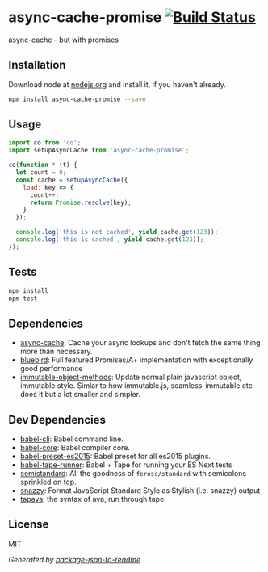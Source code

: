 # async-cache-promise [![Build Status](https://travis-ci.org/kesla/async-cache-promise.png?branch=master)](https://travis-ci.org/kesla/async-cache-promise)

async-cache - but with promises

## Installation

Download node at [nodejs.org](http://nodejs.org) and install it, if you haven't already.

```sh
npm install async-cache-promise --save
```

## Usage

```js
import co from 'co';
import setupAsyncCache from 'async-cache-promise';

co(function * (t) {
  let count = 0;
  const cache = setupAsyncCache({
    load: key => {
      count++;
      return Promise.resolve(key);
    }
  });

  console.log('this is not cached', yield cache.get(123));
  console.log('this is cached', yield cache.get(123));
});

```

## Tests

```sh
npm install
npm test
```

## Dependencies

- [async-cache](https://github.com/isaacs/async-cache): Cache your async lookups and don&#39;t fetch the same thing more than necessary.
- [bluebird](https://github.com/petkaantonov/bluebird): Full featured Promises/A+ implementation with exceptionally good performance
- [immutable-object-methods](https://github.com/micnews/immutable-object-methods): Update normal plain javascript object, immutable style. Simlar to how immutable.js, seamless-immutable etc does it but a lot smaller and simpler.

## Dev Dependencies

- [babel-cli](https://github.com/babel/babel/tree/master/packages): Babel command line.
- [babel-core](https://github.com/babel/babel/tree/master/packages): Babel compiler core.
- [babel-preset-es2015](https://github.com/babel/babel/tree/master/packages): Babel preset for all es2015 plugins.
- [babel-tape-runner](https://github.com/wavded/babel-tape-runner): Babel + Tape for running your ES Next tests
- [semistandard](https://github.com/Flet/semistandard): All the goodness of `feross/standard` with semicolons sprinkled on top.
- [snazzy](https://github.com/feross/snazzy): Format JavaScript Standard Style as Stylish (i.e. snazzy) output
- [tapava](https://github.com/kesla/tapava): the syntax of ava, run through tape


## License

MIT

_Generated by [package-json-to-readme](https://github.com/zeke/package-json-to-readme)_
